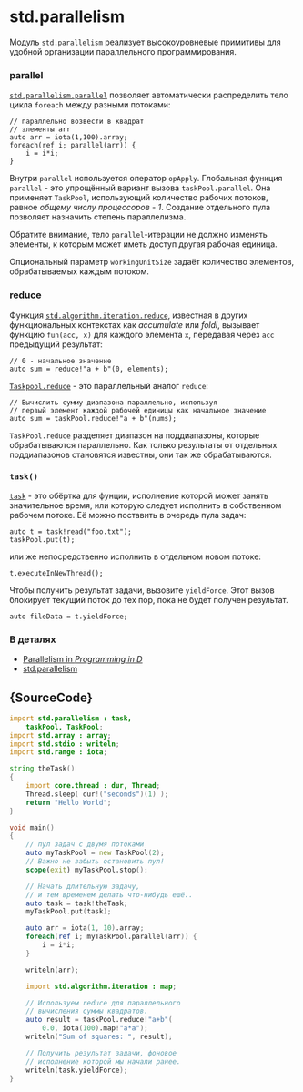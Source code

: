 # std.parallelism

Модуль `std.parallelism` реализует высокоуровневые
примитивы для удобной организации параллельного программирования.

### parallel

[`std.parallelism.parallel`](http://dlang.org/phobos/std_parallelism.html#.parallel) позволяет автоматически распределить
тело цикла `foreach` между разными потоками:

    // параллельно возвести в квадрат
    // элементы arr
    auto arr = iota(1,100).array;
    foreach(ref i; parallel(arr)) {
        i = i*i;
    }

Внутри `parallel` используется оператор `opApply`.
Глобальная функция `parallel` - это упрощённый
вариант вызова `taskPool.parallel`. Она применяет
`TaskPool`, использующий количество рабочих потоков,
равное *общему числу процессоров - 1*. Создание
отдельного пула позволяет назначить степень
параллелизма.

Обратите внимание, тело `parallel`-итерации не
должно изменять элементы, к которым может иметь
доступ другая рабочая единица.

Опциональный параметр `workingUnitSize` задаёт
количество элементов, обрабатываемых каждым
потоком.

### reduce

Функция
[`std.algorithm.iteration.reduce`](http://dlang.org/phobos/std_algorithm_iteration.html#reduce),
известная в других функциональных контекстах как *accumulate*
или *foldl*, вызывает функцию `fun(acc, x)` для каждого элемента
`x`, передавая через `acc` предыдущий результат:

    // 0 - начальное значение
    auto sum = reduce!"a + b"(0, elements);

[`Taskpool.reduce`](http://dlang.org/phobos/std_parallelism.html#.TaskPool.reduce) -
это параллельный аналог `reduce`:

    // Вычислить сумму диапазона параллельно, используя
    // первый элемент каждой рабочей единицы как начальное значение
    auto sum = taskPool.reduce!"a + b"(nums);

`TaskPool.reduce` разделяет диапазон на поддиапазоны,
которые обрабатываются параллельно. Как только результаты
от отдельных поддиапазонов становятся известны,
они так же обрабатываются.

### `task()`

[`task`](http://dlang.org/phobos/std_parallelism.html#.task) - это обёртка для фунции,
исполнение которой может занять значительное время,
или которую следует исполнить в собственном рабочем
потоке. Её можно поставить в очередь пула задач:

    auto t = task!read("foo.txt");
    taskPool.put(t);

или же непосредственно исполнить в отдельном новом потоке:

    t.executeInNewThread();

Чтобы получить результат задачи, вызовите `yieldForce`.
Этот вызов блокирует текущий поток до тех пор, пока
не будет получен результат.

    auto fileData = t.yieldForce;

### В деталях

- [Parallelism in _Programming in D_](http://ddili.org/ders/d.en/parallelism.html)
- [std.parallelism](http://dlang.org/phobos/std_parallelism.html)

## {SourceCode}

```d
import std.parallelism : task,
    taskPool, TaskPool;
import std.array : array;
import std.stdio : writeln;
import std.range : iota;

string theTask()
{
    import core.thread : dur, Thread;
    Thread.sleep( dur!("seconds")(1) );
    return "Hello World";
}

void main()
{
    // пул задач с двумя потоками
    auto myTaskPool = new TaskPool(2);
    // Важно не забыть остановить пул!
    scope(exit) myTaskPool.stop();

    // Начать длительную задачу,
    // и тем временем делать что-нибудь ешё..
    auto task = task!theTask;
    myTaskPool.put(task);

    auto arr = iota(1, 10).array;
    foreach(ref i; myTaskPool.parallel(arr)) {
        i = i*i;
    }

    writeln(arr);

    import std.algorithm.iteration : map;

    // Используем reduce для параллельного
    // вычисления суммы квадратов.
    auto result = taskPool.reduce!"a+b"(
        0.0, iota(100).map!"a*a");
    writeln("Sum of squares: ", result);

    // Получить результат задачи, фоновое
    // исполнение которой мы начали ранее.
    writeln(task.yieldForce);
}
```
